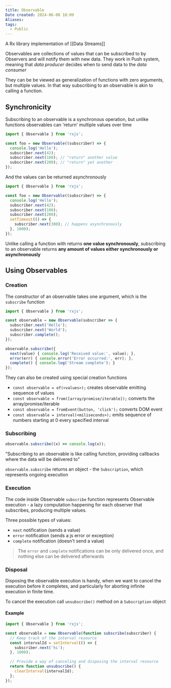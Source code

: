 ```yaml
---
title: Observable
Date created: 2024-06-08 18:09
Aliases:
tags: 
  - Public
---
```

A Rx library implementation of [[Data Streams]] 

Observables are collections of values that can be subscribed to by Observers and will notify them with new data. They work in Push system, meaning that *data producer* decides when to send data to the *data consumer*

They can be be viewed as generalization of functions with zero arguments, but multiple values. In that way subscribing to an observable is akin to calling a function.


## Synchronicity
Subscribing to an observable is a synchronous operation, but unlike functions observables can 'return' multiple values over time

```js
import { Observable } from 'rxjs';

const foo = new Observable((subscriber) => {
  console.log('Hello');
  subscriber.next(42);
  subscriber.next(100); // "return" another value
  subscriber.next(200); // "return" yet another
});
```

And the values can be returned asynchronously
```js
import { Observable } from 'rxjs';

const foo = new Observable((subscriber) => {
  console.log('Hello');
  subscriber.next(42);
  subscriber.next(100);
  subscriber.next(200);
  setTimeout(() => {
    subscriber.next(300); // happens asynchronously
  }, 1000);
});
```

Unlike calling a function with returns **one value synchronously**, subscribing to an observable returns **any amount of values either synchronously or asynchronously**

## Using Observables

### Creation
The constructor of an observable takes one argument, which is the `subscribe` function

```js
import { Observable } from 'rxjs';

const observable = new Observable(subscriber => {
  subscriber.next('Hello');
  subscriber.next('World');
  subscriber.complete();
});

observable.subscribe({
  next(value) { console.log('Received value:', value); },
  error(err) { console.error('Error occurred:', err); },
  complete() { console.log('Stream complete'); }
});
```

They can also be created using special creation functions

- `const observable = of(<values>);` creates observable emitting sequence of values
- `const observable = from([array/promise/iterable]);` converts the array/promise/iterable
- `const observable = fromEvent(button, 'click');` converts DOM event
- `const observable = interval(<miliseconds>);` emits sequence of numbers starting at 0 every specified interval

### Subscribing

```js
observable.subscribe((x) => console.log(x));
```

"Subscribing to an observable is like calling function, providing callbacks where the data will be delivered to"

`observable.subscribe` returns an object - the `Subscription`, which represents ongoing execution

### Execution
The code inside Observable `subscribe` function represents Observable execution - a lazy computation happening for each observer that subscribes, producing multiple values.

Three possible types of values:
- `next` notification (sends a value)
- `error` notification (sends a js error or exception)
- `complete` notification (doesn't send a value)

>The `error` and `complete` notifications can be only delivered once, and nothing else can be delivered afterwards

### Disposal

Disposing the observable execution is handy, when we want to cancel the execution before it completes, and particularly for aborting infinite execution in finite time.

To cancel the execution call `unsubscribe()` method on a `Subscription` object

#### Example
```js
import { Observable } from 'rxjs';

const observable = new Observable(function subscribe(subscriber) {
  // Keep track of the interval resource
  const intervalId = setInterval(() => {
    subscriber.next('hi');
  }, 1000);

  // Provide a way of canceling and disposing the interval resource
  return function unsubscribe() {
    clearInterval(intervalId);
  };
});
```